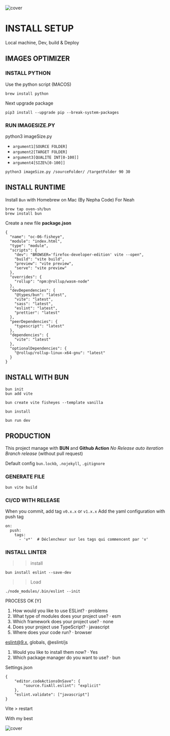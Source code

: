 ![cover](https://kpkfzczpavanzocxzyta.supabase.co/storage/v1/object/public/oc-react/readme-header-oc-react-07.png)

<!-- ∵ ƸӜƷ ∴∵ ƸӜƷ ∴∵ ƸӜƷ ∴∵ ƸӜƷ ∴∵ ƸӜƷ ∴∵ ƸӜƷ ∴∵ ƸӜƷ ∴∵ ƸӜƷ ∴∵ ƸӜƷ ∴∵ ƸӜƷ ∴∵ ƸӜƷ ∴∵ ƸӜƷ ∴ -->
<!-- ∵ ƸӜƷ ∴∵ ƸӜƷ ∴∵ ƸӜƷ ∴∵ ƸӜƷ ∴∵∴∵  ∵ NPƸӜƷL1M ∴ ∴∵∴∵ ƸӜƷ ∴∵ ƸӜƷ ∴∵ ƸӜƷ ∴∵ ƸӜƷ ∴∵ ƸӜƷ ∴ -->
<!-- ∵ ƸӜƷ ∴∵ ƸӜƷ ∴∵ ƸӜƷ ∴∵ ƸӜƷ ∴∵ ƸӜƷ ∴∵ ƸӜƷ ∴∵ ƸӜƷ ∴∵ ƸӜƷ ∴∵ ƸӜƷ ∴∵ ƸӜƷ ∴∵ ƸӜƷ ∴∵ ƸӜƷ ∴ -->

# INSTALL SETUP

Local machine, Dev, build & Deploy

## IMAGES OPTIMIZER

### INSTALL PYTHON

Use the python script (MACOS)

```
brew install python
```

Next upgrade package

```
pip3 install --upgrade pip --break-system-packages
```

### RUN IMAGESIZE.PY

python3 imageSize.py

- `argument1[SOURCE FOLDER]`
- `argument2[TARGET FOLDER]`
- `argument3[QUALITE INT[0-100]]`
- `argument4[SIZE%[0-100]]`

```
python3 imageSize.py /sourceFolder/ /targetFolder 90 30
```

## INSTALL RUNTIME

Install `Bun` with Homebrew on Mac (By Nepha Code) For Neah

```
brew tap oven-sh/bun
brew install bun
```

Create a new file **package.json**

```
{
  "name": "oc-06-fisheye",
  "module": "index.html",
  "type": "module",
  "scripts": {
    "dev": "BROWSER='firefox-developer-edition' vite --open",
    "build": "vite build",
    "preview": "vite preview",
    "serve": "vite preview"
  },
  "overrides": {
    "rollup": "npm:@rollup/wasm-node"
  },
  "devDependencies": {
    "@types/bun": "latest",
    "vite": "latest",
    "sass": "latest",
    "eslint": "latest",
    "prettier": "latest"
  },
  "peerDependencies": {
    "typescript": "latest"
  },
  "dependencies": {
    "vite": "latest"
  },
  "optionalDependencies": {
    "@rollup/rollup-linux-x64-gnu": "latest"
  }
}
```

## INSTALL WITH BUN

```
bun init
bun add vite
```

```
bun create vite fisheyes --template vanilla
```

```
bun install
```

```
bun run dev
```

## PRODUCTION

This project manage with **BUN** and **Github Action**
_No Release auto iteration_
_Branch release_ (without pull request)

Default config `bun.lockb`, `.nojekyll`, `.gitignore`

### GENERATE FILE

```
bun vite build
```

### CI/CD WITH RELEASE

When you commit, add tag `v0.x.x` or `v1.x.x`
Add the yaml configuration with push tag

```
on:
  push:
    tags:
      - 'v*'  # Déclencheur sur les tags qui commencent par 'v'
```

### INSTALL LINTER

> > install

```
bun install eslint --save-dev
```

> > Load

```
./node_modules/.bin/eslint --init
```

PROCESS
OK [Y]

1.  How would you like to use ESLint? · problems
2.  What type of modules does your project use? · esm
3.  Which framework does your project use? · none
4.  Does your project use TypeScript? · javascript
5.  Where does your code run? · browser

eslint@9.x, globals, @eslint/js

1. Would you like to install them now? · Yes
2. Which package manager do you want to use? · bun

Settings.json

```
{
    "editor.codeActionsOnSave": {
        "source.fixAll.eslint": "explicit"
    },
    "eslint.validate": ["javascript"]
}
```

Vite > restart

With my best

![cover](https://kpkfzczpavanzocxzyta.supabase.co/storage/v1/object/public/oc-react/readme-footer-oc-react-06.png)
